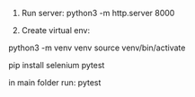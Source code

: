 1. Run server: 
python3 -m http.server 8000

2.   Create virtual env:

python3 -m venv venv
source venv/bin/activate

pip install selenium pytest

in main folder run: pytest
